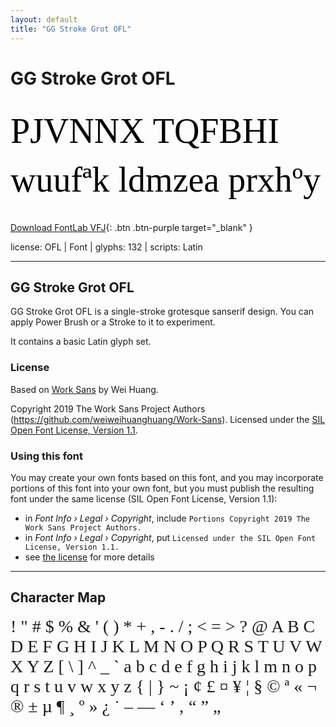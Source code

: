 ```yaml
---
layout: default
title: "GG Stroke Grot OFL"
---
```


# GG Stroke Grot OFL

<div contenteditable="true" style="font-family: GG Stroke Grot OFL; font-size: 4em; color:black; margin: 0.5em 0 0.5em 0; line-height: 1.4em;">
PJVNNX TQFBHI wuufªk ldmzea prxhºy
</div>

[Download FontLab VFJ](https://downgit.github.io/#/home?url=https://github.com/fontlabcom/getgo-fonts/blob/main/getgo-fonts/ofl/stroke-grot/stroke-grot.ttf){: .btn .btn-purple target="_blank" }

license: OFL \| Font \| glyphs: 132 \| scripts: Latin

---

## GG Stroke Grot OFL

GG Stroke Grot OFL is a single-stroke grotesque sanserif design. You can apply Power Brush or a Stroke to it to experiment.

It contains a basic Latin glyph set.


### License

Based on [Work Sans](https://github.com/weiweihuanghuang/Work-Sans) by Wei Huang.

Copyright 2019 The Work Sans Project Authors (https://github.com/weiweihuanghuang/Work-Sans). Licensed under the [SIL Open Font License, Version 1.1](https://scripts.sil.org/OFL).

### Using this font

You may create your own fonts based on this font, and you may incorporate portions of this font into your own font, but you must publish the resulting font under the same license (SIL Open Font License, Version 1.1):

- in _Font Info › Legal › Copyright_, include `Portions Copyright 2019 The Work Sans Project Authors.`
- in _Font Info › Legal › Copyright_, put `Licensed under the SIL Open Font License, Version 1.1.`
- see [the license](https://scripts.sil.org/OFL) for more details


---

## Character Map

<div style="font-family: GG Stroke Grot OFL; font-size: 2em;">
! " # $ % & ' ( ) * + , - . / ; < = > ? @ A B C D E F G H I J K L M N O P Q R S T U V W X Y Z [ \ ] ^ _ ` a b c d e f g h i j k l m n o p q r s t u v w x y z { | } ~ ¡ ¢ £ ¤ ¥ ¦ § © ª « ¬ ® ± µ ¶ ¸ º » ¿ ˙ – — ‘ ’ ‚ “ ” „
</div>

